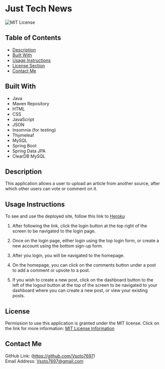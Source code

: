 # Just Tech News

![MIT License](https://img.shields.io/badge/license-MIT-important)

## Table of Contents

- [Description](#description)
- [Built With](#built-with)
- [Usage Instructions](#usage-instructions)
- [License Section](#license)
- [Contact Me](#contact-me)

## Built With

- Java
- Maven Repository
- HTML
- CSS
- JavaScript
- JSON
- Insomnia (for testing)
- Thymeleaf
- MySQL
- Spring Boot
- Spring Data JPA
- ClearDB MySQL

## Description

This application allows a user to upload an article from another source, after which other users can vote or comment on it.

## Usage Instructions

To see and use the deployed site, follow this link to [Heroku](https://technewsjava.herokuapp.com)

1. After following the link, click the login button at the top right of the screen to be navigated to the login page.

2. Once on the login page, either login using the top login form, or create a new account using the bottom sign-up form.

3. After you login, you will be navigated to the homepage.

4. On the homepage, you can click on the comments button under a post to add a comment or upvote to a post.

5. If you wish to create a new post, click on the dashboard button to the left of the logout button at the top of the screen to be navigated to your dashboard where you can create a new post, or view your existing posts.

## License

Permission to use this application is granted under the MIT license.
Click on the link for more information: [MIT License Information](https://opensource.org/licenses/MIT)

## Contact Me

GitHub Link: (https://github.com/Vsoto7697)<br>
Email Address: <Vsoto7697@gmail.com>
